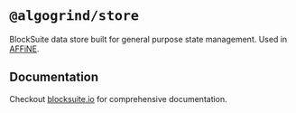 # `@algogrind/store`

BlockSuite data store built for general purpose state management. Used in [AFFiNE](https://affine.pro/).

## Documentation

Checkout [blocksuite.io](https://blocksuite.io/) for comprehensive documentation.
